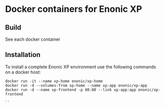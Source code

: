 # Docker containers for Enonic XP

## Build
See each docker container

## Installation
To install a complete Enonic XP environment use the following commands on a docker host:
```
docker run -it --name xp-home enonic/xp-home
docker run -d --volumes-from xp-home --name xp-app enonic/xp-app
docker run -d --name xp-frontend -p 80:80 --link xp-app:app enonic/xp-frontend

``